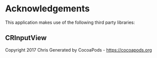 # Acknowledgements
This application makes use of the following third party libraries:

## CRInputView

Copyright 2017 Chris 
Generated by CocoaPods - https://cocoapods.org
